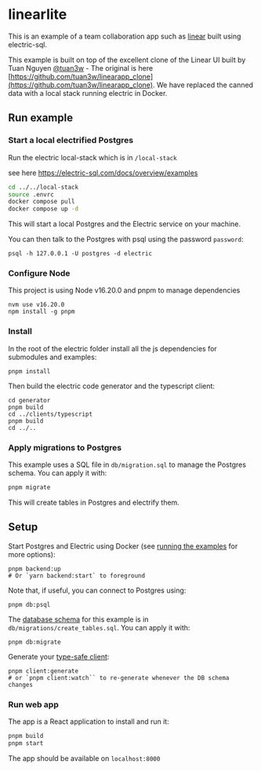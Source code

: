 # linearlite

This is an example of a team collaboration app such as [linear](https://linear.app) built using electric-sql.

This example is built on top of the excellent clone of the Linear UI built by 
Tuan Nguyen [@tuan3w](https://github.com/tuan3w) - The original is here 
[https://github.com/tuan3w/linearapp_clone](https://github.com/tuan3w/linearapp_clone). 
We have replaced the canned data with a local stack running electric in Docker.


## Run example

### Start a local electrified Postgres

Run the electric local-stack which is in `/local-stack`

see here https://electric-sql.com/docs/overview/examples

```bash
cd ../../local-stack
source .envrc
docker compose pull
docker compose up -d
```

This will start a local Postgres and the Electric service on your machine.

You can then talk to the Postgres with psql using the password `password`:

```psql -h 127.0.0.1 -U postgres -d electric ```

### Configure Node

This project is using Node v16.20.0 and pnpm to manage dependencies

```
nvm use v16.20.0
npm install -g pnpm
```

### Install 

In the root of the electric folder install all the js dependencies for submodules and examples:

```
pnpm install
```

Then build the electric code generator and the typescript client:

```
cd generator
pnpm build
cd ../clients/typescript
pnpm build
cd ../..
```

### Apply migrations to Postgres

This example uses a SQL file in `db/migration.sql` to manage the Postgres schema. 
You can apply it with:

```bash
pnpm migrate
```

This will create tables in Postgres and electrify them.

## Setup

Start Postgres and Electric using Docker (see [running the examples](https://electric-sql.com/docs/examples/notes/running) for more options):

```shell
pnpm backend:up
# Or `yarn backend:start` to foreground
```

Note that, if useful, you can connect to Postgres using:

```shell
pnpm db:psql
```

The [database schema](https://electric-sql.com/docs/usage/data-modelling) for this example is in `db/migrations/create_tables.sql`.
You can apply it with:

```shell
pnpm db:migrate
```

Generate your [type-safe client](https://electric-sql.com/docs/usage/data-access/client):

```shell
pnpm client:generate
# or `pnpm client:watch`` to re-generate whenever the DB schema changes
```

### Run web app

The app is a React application to install and run it:

```bash
pnpm build
pnpm start
```
The app should be available on `localhost:8000`